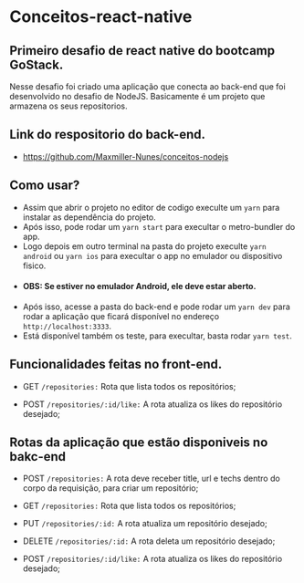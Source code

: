 # Conceitos-react-native
## Primeiro desafio de react native do bootcamp GoStack.
Nesse desafio foi criado uma aplicação que conecta ao back-end que foi desenvolvido no desafio de NodeJS.
Basicamente é um projeto que armazena os seus repositorios.

## Link do respositorio do back-end.
- https://github.com/Maxmiller-Nunes/conceitos-nodejs

## Como usar?
- Assim que abrir o projeto no editor de codigo execulte um `yarn` para instalar as dependência do projeto.
- Após isso, pode rodar um `yarn start` para execultar o metro-bundler do app.
- Logo depois em outro terminal na pasta do projeto execulte `yarn android` ou `yarn ios` para execultar o app no emulador ou dispositivo fisico.
- #### OBS: Se estiver no emulador Android, ele deve estar aberto.
- Após isso, acesse a pasta do back-end e pode rodar um `yarn dev` para rodar a aplicação que ficará disponível no endereço `http://localhost:3333`.
- Está disponível também os teste, para execultar, basta rodar `yarn test`.

## Funcionalidades feitas no front-end.

- GET `/repositories:` Rota que lista todos os repositórios;

- POST `/repositories/:id/like:` A rota atualiza os likes do repositório desejado;


## Rotas da aplicação que estão disponiveis no bakc-end

- POST `/repositories:` A rota deve receber title, url e techs dentro do corpo da requisição, para criar um repositório;

- GET `/repositories:` Rota que lista todos os repositórios;

- PUT `/repositories/:id:` A rota atualiza um repositório desejado;

- DELETE `/repositories/:id:` A rota deleta um repositório desejado;

- POST `/repositories/:id/like:` A rota atualiza os likes do repositório desejado;
